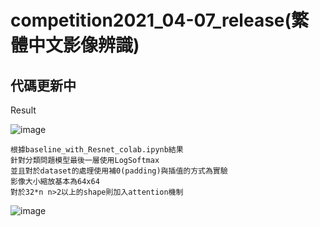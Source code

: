 # competition2021_04-07_release(繁體中文影像辨識)
## 代碼更新中
Result

![image](https://github.com/jp298486/deep_learning_with_python/blob/main/Competition/competition2021_04-07_release/image/final_result.jpg)

```
根據baseline_with_Resnet_colab.ipynb結果
針對分類問題模型最後一層使用LogSoftmax
並且對於dataset的處理使用補0(padding)與插值的方式為實驗
影像大小縮放基本為64x64
對於32*n n>2以上的shape則加入attention機制
```
![image](https://github.com/jp298486/deep_learning_with_python/blob/main/Competition/competition2021_04-07_release/image/esun_competition_2021_summer.jpg)
